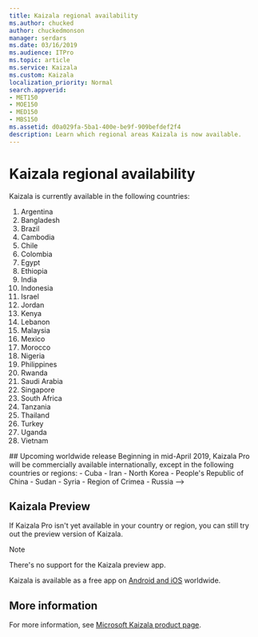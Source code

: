 ```yaml
---
title: Kaizala regional availability
ms.author: chucked
author: chuckedmonson
manager: serdars
ms.date: 03/16/2019
ms.audience: ITPro
ms.topic: article
ms.service: Kaizala
ms.custom: Kaizala
localization_priority: Normal
search.appverid:
- MET150
- MOE150
- MED150
- MBS150
ms.assetid: d0a029fa-5ba1-400e-be9f-909befdef2f4
description: Learn which regional areas Kaizala is now available.
---
```


# Kaizala regional availability

Kaizala is currently available in the following countries:

1. Argentina 
2. Bangladesh
3. Brazil
4. Cambodia
5. Chile
6. Colombia
7. Egypt 
8. Ethiopia
9. India
10. Indonesia
11. Israel
12. Jordan
13. Kenya
14. Lebanon
15. Malaysia
16. Mexico
17. Morocco
18. Nigeria
19. Philippines
20. Rwanda
21. Saudi Arabia
22. Singapore
23. South Africa 
24. Tanzania 
25. Thailand
26. Turkey
27. Uganda
28. Vietnam

<!-->
## Upcoming worldwide release

Beginning in mid-April 2019, Kaizala Pro will be commercially available internationally, except in the following countries or regions:

- Cuba 
- Iran 
- North Korea 
- People's Republic of China 
- Sudan 
- Syria 
- Region of Crimea 
- Russia 
-->

## Kaizala Preview

If Kaizala Pro isn't yet available in your country or region, you can still try out the preview version of Kaizala.

> [!NOTE]
> There's no support for the Kaizala preview app.

Kaizala is available as a free app on [Android and iOS](https://products.office.com/business/microsoft-kaizala) worldwide.

## More information

For more information, see [Microsoft Kaizala product page](https://products.office.com/business/microsoft-kaizala).

